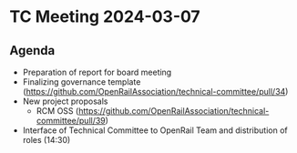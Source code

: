 # TC Meeting 2024-03-07

## Agenda

* Preparation of report for board meeting
* Finalizing governance template (https://github.com/OpenRailAssociation/technical-committee/pull/34)
* New project proposals
  * RCM OSS (https://github.com/OpenRailAssociation/technical-committee/pull/39)
* Interface of Technical Committee to OpenRail Team and distribution of roles (14:30)
